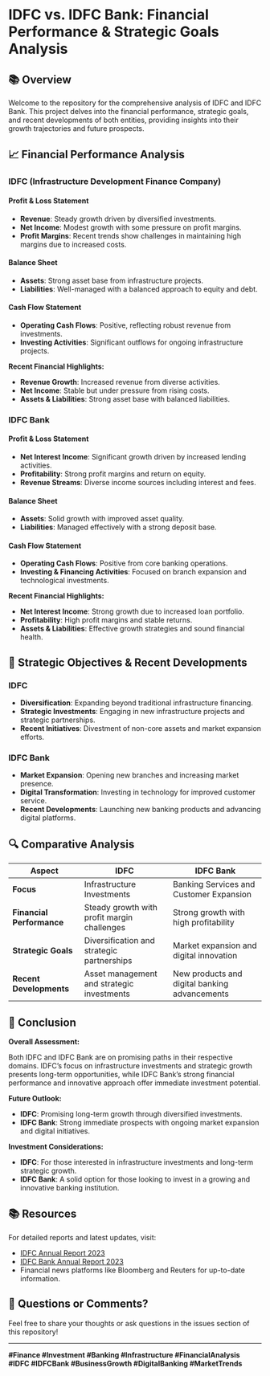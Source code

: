 # IDFC vs. IDFC Bank: Financial Performance & Strategic Goals Analysis

## 📚 Overview

Welcome to the repository for the comprehensive analysis of IDFC and IDFC Bank. This project delves into the financial performance, strategic goals, and recent developments of both entities, providing insights into their growth trajectories and future prospects.

## 📈 Financial Performance Analysis

### IDFC (Infrastructure Development Finance Company)

#### **Profit & Loss Statement**
- **Revenue**: Steady growth driven by diversified investments.
- **Net Income**: Modest growth with some pressure on profit margins.
- **Profit Margins**: Recent trends show challenges in maintaining high margins due to increased costs.

#### **Balance Sheet**
- **Assets**: Strong asset base from infrastructure projects.
- **Liabilities**: Well-managed with a balanced approach to equity and debt.

#### **Cash Flow Statement**
- **Operating Cash Flows**: Positive, reflecting robust revenue from investments.
- **Investing Activities**: Significant outflows for ongoing infrastructure projects.

**Recent Financial Highlights:**
- **Revenue Growth**: Increased revenue from diverse activities.
- **Net Income**: Stable but under pressure from rising costs.
- **Assets & Liabilities**: Strong asset base with balanced liabilities.

### IDFC Bank

#### **Profit & Loss Statement**
- **Net Interest Income**: Significant growth driven by increased lending activities.
- **Profitability**: Strong profit margins and return on equity.
- **Revenue Streams**: Diverse income sources including interest and fees.

#### **Balance Sheet**
- **Assets**: Solid growth with improved asset quality.
- **Liabilities**: Managed effectively with a strong deposit base.

#### **Cash Flow Statement**
- **Operating Cash Flows**: Positive from core banking operations.
- **Investing & Financing Activities**: Focused on branch expansion and technological investments.

**Recent Financial Highlights:**
- **Net Interest Income**: Strong growth due to increased loan portfolio.
- **Profitability**: High profit margins and stable returns.
- **Assets & Liabilities**: Effective growth strategies and sound financial health.

## 🚀 Strategic Objectives & Recent Developments

### IDFC

- **Diversification**: Expanding beyond traditional infrastructure financing.
- **Strategic Investments**: Engaging in new infrastructure projects and strategic partnerships.
- **Recent Initiatives**: Divestment of non-core assets and market expansion efforts.

### IDFC Bank

- **Market Expansion**: Opening new branches and increasing market presence.
- **Digital Transformation**: Investing in technology for improved customer service.
- **Recent Developments**: Launching new banking products and advancing digital platforms.

## 🔍 Comparative Analysis

| **Aspect**               | **IDFC**                                         | **IDFC Bank**                                  |
|--------------------------|--------------------------------------------------|-----------------------------------------------|
| **Focus**                | Infrastructure Investments                       | Banking Services and Customer Expansion     |
| **Financial Performance**| Steady growth with profit margin challenges     | Strong growth with high profitability        |
| **Strategic Goals**     | Diversification and strategic partnerships       | Market expansion and digital innovation      |
| **Recent Developments** | Asset management and strategic investments       | New products and digital banking advancements|

## 📝 Conclusion

**Overall Assessment:**

Both IDFC and IDFC Bank are on promising paths in their respective domains. IDFC’s focus on infrastructure investments and strategic growth presents long-term opportunities, while IDFC Bank’s strong financial performance and innovative approach offer immediate investment potential.

**Future Outlook:**

- **IDFC**: Promising long-term growth through diversified investments.
- **IDFC Bank**: Strong immediate prospects with ongoing market expansion and digital initiatives.

**Investment Considerations:**

- **IDFC**: For those interested in infrastructure investments and long-term strategic growth.
- **IDFC Bank**: A solid option for those looking to invest in a growing and innovative banking institution.

## 📚 Resources

For detailed reports and latest updates, visit:
- [IDFC Annual Report 2023](https://www.idfc.com/investors/annual-reports)
- [IDFC Bank Annual Report 2023](https://www.idfcfirstbank.com/about-us/investor-relations.html)
- Financial news platforms like Bloomberg and Reuters for up-to-date information.

## 🤔 Questions or Comments?

Feel free to share your thoughts or ask questions in the issues section of this repository!

---

**#Finance #Investment #Banking #Infrastructure #FinancialAnalysis #IDFC #IDFCBank #BusinessGrowth #DigitalBanking #MarketTrends**

